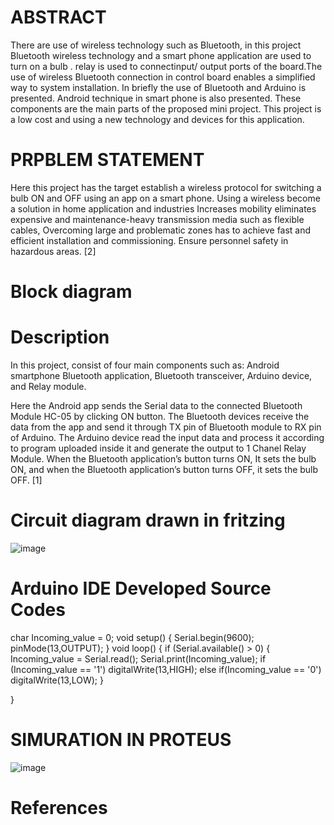 # ABSTRACT

There are use of wireless technology such as Bluetooth, in this project  Bluetooth wireless technology and a smart phone application are used to turn on a bulb . relay is used to connectinput/ output ports of the board.The use of wireless Bluetooth connection in control board enables a simplified way to system installation. In briefly the use of Bluetooth and Arduino is presented. Android technique in smart phone is also presented. These components are the main parts of the proposed mini project. This project is a low cost and using a new technology and devices for this application.











# PRPBLEM STATEMENT
Here this project has the target establish a wireless protocol for switching a bulb ON and OFF using an app on a smart phone.  Using a wireless become a solution in home application and industries  Increases mobility eliminates expensive and maintenance-heavy transmission media such as flexible cables,   Overcoming large and problematic zones has to achieve fast and efficient installation and commissioning.  Ensure personnel safety in hazardous areas.  [2]




















# Block diagram




	 	 	 		 	


# Description
In this project, consist of four main components such as: Android smartphone Bluetooth application, Bluetooth transceiver, Arduino device, and  Relay module.

Here the Android app sends the Serial data to the connected Bluetooth Module HC-05 by clicking ON button. The Bluetooth devices receive the data from the app and send it through TX pin of Bluetooth module to RX pin of Arduino. The Arduino device read the input data and process it according to program uploaded inside it and generate the output to 1 Chanel Relay Module.
When the Bluetooth application’s button turns ON, It sets the bulb ON, and when the Bluetooth application’s button turns OFF, it sets the bulb OFF.
[1]






# Circuit diagram drawn in fritzing
![image](https://user-images.githubusercontent.com/104494230/165486756-32e3345f-2214-4dcf-86b4-14b40812352f.png)


 







# Arduino IDE Developed Source Codes


char Incoming_value = 0;
void setup() {
Serial.begin(9600);
pinMode(13,OUTPUT);
}
void loop() {
if (Serial.available() > 0)
{
Incoming_value = Serial.read();
Serial.print(Incoming_value);
if (Incoming_value == '1')
digitalWrite(13,HIGH);
else if(Incoming_value == '0')
digitalWrite(13,LOW);
}


}






# SIMURATION IN PROTEUS
![image](https://user-images.githubusercontent.com/104494230/165486912-533292c1-d2c9-4b38-8ce5-9cb961cd3ca9.png)


 








# References



